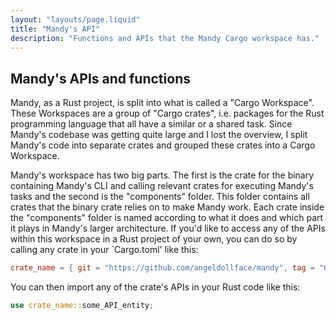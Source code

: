 ```yaml
---
layout: "layouts/page.liquid"
title: "Mandy's API"
description: "Functions and APIs that the Mandy Cargo workspace has."
---
```


## Mandy's APIs and functions

Mandy, as a Rust project, is split into what is called a "Cargo Workspace". These Workspaces are a group of "Cargo crates", i.e. packages for the Rust programming language that all have a similar or a shared task. Since Mandy's codebase was getting quite large and I lost the overview, I split Mandy's code into separate crates and grouped these crates into a Cargo Workspace. 

Mandy's workspace has two big parts. The first is the crate for the binary containing Mandy's CLI and calling relevant crates for executing Mandy's tasks and the second is the "components" folder. This folder contains all crates that the binary crate relies on to make Mandy work. Each crate inside the "components" folder is named according to what it does and which part it plays in Mandy's larger architecture. If you'd like to access any of the APIs within this workspace in a Rust project of your own, you can do so by calling any crate in your `Cargo.toml' like this:

```TOML
crate_name = { git = "https://github.com/angeldollface/mandy", tag = "0.3.3", path = "components/crate_name" }
```

You can then import any of the crate's APIs in your Rust code like this:

```Rust
use crate_name::some_API_entity;
```